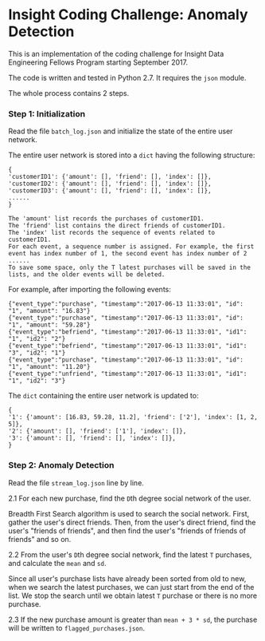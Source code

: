 # Insight Coding Challenge: Anomaly Detection

This is an implementation of the coding challenge for Insight Data Engineering Fellows Program starting September 2017.

The code is written and tested in Python 2.7. It requires the `json` module.


The whole process contains 2 steps. 

### Step 1: Initialization

Read the file `batch_log.json` and initialize the state of the entire user network.

The entire user network is stored into a `dict` having the following structure:

    {
    'customerID1': {'amount': [], 'friend': [], 'index': []},
    'customerID2': {'amount': [], 'friend': [], 'index': []},
    'customerID3': {'amount': [], 'friend': [], 'index': []},
    ......
    }

    The 'amount' list records the purchases of customerID1.
    The 'friend' list contains the direct friends of customerID1. 
    The 'index' list records the sequence of events related to customerID1. 
    For each event, a sequence number is assigned. For example, the first event has index number of 1, the second event has index number of 2 ...... 
    To save some space, only the T latest purchases will be saved in the lists, and the older events will be deleted.


For example, after importing the following events:

    {"event_type":"purchase", "timestamp":"2017-06-13 11:33:01", "id": "1", "amount": "16.83"}
    {"event_type":"purchase", "timestamp":"2017-06-13 11:33:01", "id": "1", "amount": "59.28"}
    {"event_type":"befriend", "timestamp":"2017-06-13 11:33:01", "id1": "1", "id2": "2"}
    {"event_type":"befriend", "timestamp":"2017-06-13 11:33:01", "id1": "3", "id2": "1"}
    {"event_type":"purchase", "timestamp":"2017-06-13 11:33:01", "id": "1", "amount": "11.20"}
    {"event_type":"unfriend", "timestamp":"2017-06-13 11:33:01", "id1": "1", "id2": "3"}

The `dict` containing the entire user network is updated to:

    {
    '1': {'amount': [16.83, 59.28, 11.2], 'friend': ['2'], 'index': [1, 2, 5]},
    '2': {'amount': [], 'friend': ['1'], 'index': []},
    '3': {'amount': [], 'friend': [], 'index': []},
    }

### Step 2: Anomaly Detection

Read the file `stream_log.json` line by line.

2.1 For each new purchase, find the `D`th degree social network of the user. 
   
   Breadth First Search algorithm is used to search the social network. First, gather the user's direct friends. Then, from the user's direct friend, find the user's "friends of friends", and then find the user's "friends of friends of friends" and so on.
   
2.2 From the user's `D`th degree social network, find the latest `T` purchases, and calculate the `mean` and `sd`.

   Since all user's purchase lists have already been sorted from old to new, when we search the latest purchases, we can just start from the end of the list. We stop the search until we obtain latest `T` purchase or there is no more purchase.

2.3 If the new purchase amount is greater than `mean + 3 * sd`, the purchase will be written to `flagged_purchases.json`.

